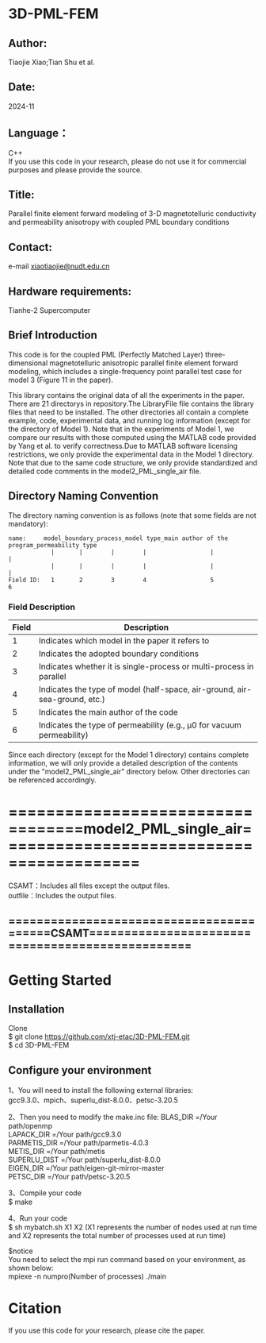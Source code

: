 # 3D-PML-FEM
## Author:  
Tiaojie Xiao;Tian Shu et al.
## Date:   
2024-11
## Language： 
C++  
If you use this code in your research, please do not use it for commercial purposes and please provide the source.

## Title:
Parallel finite element forward modeling of 3-D magnetotelluric conductivity and permeability anisotropy with coupled PML boundary conditions  

## Contact:   
e-mail xiaotiaojie@nudt.edu.cn    
## Hardware requirements:   
Tianhe-2 Supercomputer    

## Brief Introduction  
This code is for the coupled PML (Perfectly Matched Layer) three-dimensional magnetotelluric anisotropic parallel finite element forward modeling, which includes a single-frequency point parallel test case for model 3 (Figure 11 in the paper).  

This library contains the original data of all the experiments in the paper. 
There are 21 directorys in repository.The LibraryFile file contains the library files that need to be installed. The other directories all contain a complete example, code, experimental data, and running log information (except for the directory of Model 1).
Note that in the experiments of Model 1, we compare our results with those computed using the MATLAB code provided by Yang et al. to verify correctness.Due to MATLAB software licensing restrictions, we only provide the experimental data in the Model 1 directory. Note that due to the same code structure, we only provide standardized and detailed code comments in the model2_PML_single_air file.

## Directory Naming Convention  
The directory naming convention is as follows (note that some fields are not mandatory):
  
`name:     model_boundary_process_model type_main author of the program_permeability type`  
`            |       |        |        |                  |                     |`  
`            |       |        |        |                  |                     |`  
`Field ID:   1       2        3        4                  5                     6`  
### Field Description

| Field | Description                                                                 |
|-------|-----------------------------------------------------------------------------|
| 1     | Indicates which model in the paper it refers to                             |
| 2     | Indicates the adopted boundary conditions                                   |
| 3     | Indicates whether it is single-process or multi-process in parallel         |
| 4     | Indicates the type of model (half-space, air-ground, air-sea-ground, etc.)  |
| 5     | Indicates the main author of the code                                       |
| 6     | Indicates the type of permeability (e.g., μ0 for vacuum permeability)      |
  
Since each directory (except for the Model 1 directory) contains complete information, we will only provide a detailed description of the contents under the "model2_PML_single_air" directory below. Other directories can be referenced accordingly.

# ==================================model2_PML_single_air=========================================
CSAMT：Includes all files except the output files.  
outfile：Includes the output files.  


## =========================================CSAMT=================================================
# Getting Started
## Installation
Clone  
$ git clone https://github.com/xtj-etac/3D-PML-FEM.git  
$ cd 3D-PML-FEM

## Configure your environment
1、You will need to install the following external libraries:  
gcc9.3.0、mpich、superlu_dist-8.0.0、petsc-3.20.5 

2、Then you need to modify the make.inc file: 
BLAS_DIR     =/Your path/openmp  
LAPACK_DIR   =/Your path/gcc9.3.0  
PARMETIS_DIR =/Your path/parmetis-4.0.3  
METIS_DIR    =/Your path/metis  
SUPERLU_DIST =/Your path/superlu_dist-8.0.0  
EIGEN_DIR     =/Your path/eigen-git-mirror-master  
PETSC_DIR    =/Your path/petsc-3.20.5  

3、Compile your code    
$ make

4、Run your code  
$ sh mybatch.sh X1 X2 (X1 represents the number of nodes used at run time and X2 represents the total number of processes used at run time)  

$notice    
You need to select the mpi run command based on your environment, as shown below:  
mpiexe -n numpro(Number of processes) ./main

# Citation  
If you use this code for your research, please cite the paper.

